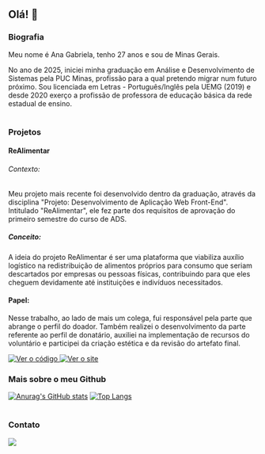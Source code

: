 ## Olá! 👋

### Biografia
Meu nome é Ana Gabriela, tenho 27 anos e sou de Minas Gerais. </br>

No ano de 2025, iniciei minha graduação em Análise e Desenvolvimento de Sistemas pela PUC Minas, profissão para a qual pretendo migrar num futuro próximo. Sou licenciada em Letras - Português/Inglês pela UEMG (2019) e desde 2020 exerço a profissão de professora de educação básica da rede estadual de ensino.

#

### Projetos

#### ReAlimentar <!--[ReAlimentar](https://github.com/ICEI-PUC-Minas-PMV-ADS/pmv-ads-2025-1-e1-proj-web-t12-pmv-ads-2025-1-e1-proj-realimentar) https://icei-puc-minas-pmv-ads.github.io/pmv-ads-2025-1-e1-proj-web-t12-pmv-ads-2025-1-e1-proj-realimentar/codigo-fonte/-->
###### Contexto:
Meu projeto mais recente foi desenvolvido dentro da graduação, através da disciplina "Projeto: Desenvolvimento de Aplicação Web Front-End". Intitulado "ReAlimentar", ele fez parte dos requisitos de aprovação do primeiro semestre do curso de ADS.
##### Conceito:
A ideia do projeto ReAlimentar é ser uma plataforma que viabiliza auxílio logístico na redistribuição de alimentos próprios para consumo que seriam descartados por empresas ou pessoas físicas, contribuindo para que eles cheguem devidamente até instituições e indivíduos necessitados.
#### Papel:
Nesse trabalho, ao lado de mais um colega, fui responsável pela parte que abrange o perfil do doador. Também realizei o desenvolvimento da parte referente ao perfil de donatário, auxiliei na implementação de recursos do voluntário e participei da criação estética e da revisão do artefato final.
<!--
#### Detalhes:
O projeto "ReAlimentar" foi apresentado no SEMPEX, seminário -->

<a href="https://github.com/ICEI-PUC-Minas-PMV-ADS/pmv-ads-2025-1-e1-proj-web-t12-pmv-ads-2025-1-e1-proj-realimentar"  target="_blank">
  <img src="https://img.shields.io/badge/▶️ Acessar%20o%20código%20e%20a%20documentação-black?style=for-the-badge" alt="Ver o código">
</a>
<a href="https://icei-puc-minas-pmv-ads.github.io/pmv-ads-2025-1-e1-proj-web-t12-pmv-ads-2025-1-e1-proj-realimentar/codigo-fonte/"  target="_blank">
  <img src="https://img.shields.io/badge/▶️ Acessar%20o%20site-black?style=for-the-badge" alt="Ver o site">
</a>



<!-- Atualmente exerço uma outra profissão, mas pretendo iniciar uma transição de carreira num futuro próximo. Meu objetivo é conseguir me inserir na área aos poucos até finalmente migrar por completo.</br>
No ano de 2025, iniciei minha segunda graduação: Análise e Desenvolvimento de Sistemas na PUC Minas.
# -->

<!-- ### Habilidades
O que estou estudando atualmente: </br>
![swift](https://img.shields.io/badge/Python-FFD43B?style=for-the-badge&logo=python&logoColor=blue)
![swift](https://img.shields.io/badge/HTML5-E34F26?style=for-the-badge&logo=html5&logoColor=white)
![swift](https://img.shields.io/badge/CSS3-1572B6?style=for-the-badge&logo=css3&logoColor=white) </br>
</br>
O que pretendo estudar em seguida: </br>
JS, PHP e outros.
# -->


### Mais sobre o meu Github
[![Anurag's GitHub stats](https://github-readme-stats.vercel.app/api?username=anagfc&theme=dark)](https://github.com/anuraghazra/github-readme-stats)
[![Top Langs](https://github-readme-stats-git-masterrstaa-rickstaa.vercel.app/api/top-langs/?username=anagfc&theme=dark)](https://github.com/anuraghazra/github-readme-stats)
#

<!--
### Projetos
[![Readme Card](https://github-readme-stats.vercel.app/api/pin/?username=anagfc&repo=anagfc.github.io)](https://github.com/anuraghazra/github-readme-stats)
#
-->

### Contato
[<img src="https://img.shields.io/badge/LinkedIn-0077B5?style=for-the-badge&logo=linkedin&logoColor=white">](https://www.linkedin.com/in/ana-gabriela-fonseca-chaves/)
#
<!--
**anagfc/anagfc** is a ✨ _special_ ✨ repository because its `README.md` (this file) appears on your GitHub profile.

Here are some ideas to get you started:

- 🔭 I’m currently working on ...
- 🌱 I’m currently learning ...
- 👯 I’m looking to collaborate on ...
- 🤔 I’m looking for help with ...
- 💬 Ask me about ...
- 📫 How to reach me: ...
- 😄 Pronouns: ...
- ⚡ Fun fact: ...

Badges: https://github.com/alexandresanlim/Badges4-README.md-Profile/blob/master/README.md
Status: https://github.com/anuraghazra/github-readme-stats#github-stats-card
-->

